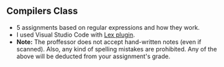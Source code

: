 ## Compilers Class
* 5 assignments based on regular expressions and how they work.
* I used Visual Studio Code with [Lex plugin](https://marketplace.visualstudio.com/items?itemName=faustinoaq.lex-flex-yacc-bison).
* **Note:** The proffessor does not accept hand-written notes (even if scanned). Also, any kind of spelling mistakes are prohibited. Any of the above will be deducted from your assignment's grade.
